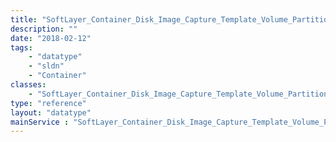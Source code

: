 ```yaml
---
title: "SoftLayer_Container_Disk_Image_Capture_Template_Volume_Partition"
description: ""
date: "2018-02-12"
tags:
    - "datatype"
    - "sldn"
    - "Container"
classes:
    - "SoftLayer_Container_Disk_Image_Capture_Template_Volume_Partition"
type: "reference"
layout: "datatype"
mainService : "SoftLayer_Container_Disk_Image_Capture_Template_Volume_Partition"
---
```


